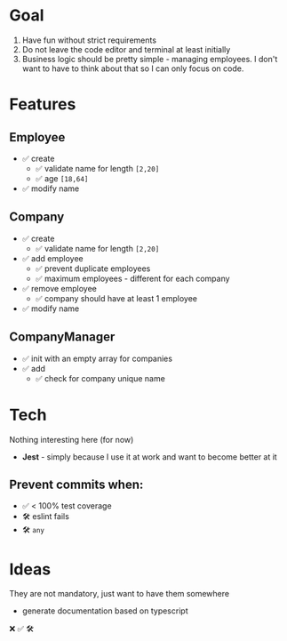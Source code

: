 # Goal

1. Have fun without strict requirements
2. Do not leave the code editor and terminal at least initially
3. Business logic should be pretty simple - managing employees. I don't want to have to think about that so I can only focus on code.

# Features

## Employee

- ✅ create
  - ✅ validate name for length `[2,20]`
  - ✅ age `[18,64]`
- ✅ modify name

## Company

- ✅ create
  - ✅ validate name for length `[2,20]`
- ✅ add employee
  - ✅ prevent duplicate employees
  - ✅ maximum employees - different for each company
- ✅ remove employee
  - ✅ company should have at least 1 employee
- ✅ modify name

## CompanyManager

- ✅ init with an empty array for companies
- ✅ add
  - ✅ check for company unique name

# Tech

Nothing interesting here (for now)

- **Jest** - simply because I use it at work and want to become better at it

## Prevent commits when:

- ✅ < 100% test coverage
- 🛠️ eslint fails
- 🛠️ `any`

# Ideas

They are not mandatory, just want to have them somewhere

- generate documentation based on typescript

❌
✅
🛠️
